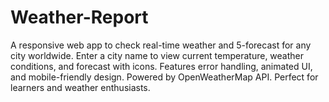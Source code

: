 # Weather-Report
A responsive web app to check real-time weather and 5-forecast for any city worldwide. Enter a city name to view current temperature, weather conditions, and forecast with icons. Features error handling, animated UI, and mobile-friendly design. Powered by OpenWeatherMap API. Perfect for learners and weather enthusiasts.
